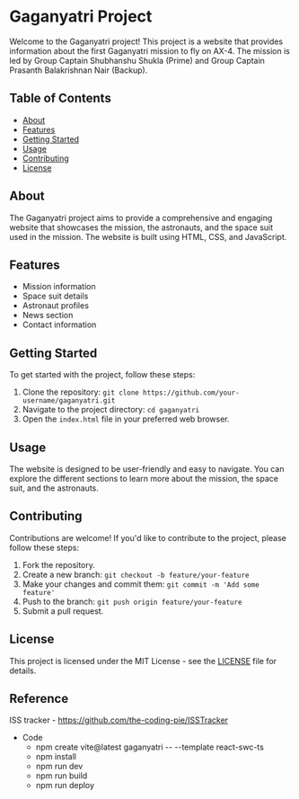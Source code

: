 # Gaganyatri Project

Welcome to the Gaganyatri project! This project is a website that provides information about the first Gaganyatri mission to fly on AX-4. The mission is led by Group Captain Shubhanshu Shukla (Prime) and Group Captain Prasanth Balakrishnan Nair (Backup).

## Table of Contents

- [About](#about)
- [Features](#features)
- [Getting Started](#getting-started)
- [Usage](#usage)
- [Contributing](#contributing)
- [License](#license)

## About

The Gaganyatri project aims to provide a comprehensive and engaging website that showcases the mission, the astronauts, and the space suit used in the mission. The website is built using HTML, CSS, and JavaScript.

## Features

- Mission information
- Space suit details
- Astronaut profiles
- News section
- Contact information

## Getting Started

To get started with the project, follow these steps:

1. Clone the repository: `git clone https://github.com/your-username/gaganyatri.git`
2. Navigate to the project directory: `cd gaganyatri`
3. Open the `index.html` file in your preferred web browser.

## Usage

The website is designed to be user-friendly and easy to navigate. You can explore the different sections to learn more about the mission, the space suit, and the astronauts.

## Contributing

Contributions are welcome! If you'd like to contribute to the project, please follow these steps:

1. Fork the repository.
2. Create a new branch: `git checkout -b feature/your-feature`
3. Make your changes and commit them: `git commit -m 'Add some feature'`
4. Push to the branch: `git push origin feature/your-feature`
5. Submit a pull request.

## License

This project is licensed under the MIT License - see the [LICENSE](LICENSE) file for details.

## Reference

ISS tracker - https://github.com/the-coding-pie/ISSTracker


- Code
  - npm create vite@latest gaganyatri -- --template react-swc-ts
  - npm install
  - npm run dev
  - npm run build
  - npm run deploy